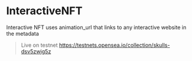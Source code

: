 # InteractiveNFT
Interactive NFT uses animation_url that links to any interactive website in the metadata

> Live on testnet https://testnets.opensea.io/collection/skulls-dsv5zwjg5z
